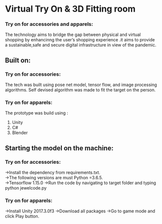 # Virtual Try On & 3D Fitting room

### Try on for accessories and apparels: 
The technology aims to bridge the gap between physical and virtual shopping by enhancinng the user’s  shopping experience .it aims to provide a sustainable,safe and secure digital infrastructure in view of the pandemic.


## Built on: 

### Try on for accessories: 
The tech was built using pose net model, tensor flow, and image processing algorithms. 
Self devised algorithm was made to fit the target on the person.
### Try on for apparels: 
The prototype was build using :
1) Unity
2) C#
3) Blender


## Starting the model on the machine: 

### Try on for accessories: 
->Install the dependency from requirements.txt.                                    
->The following versions are must Python =3.6.5.   
->Tensorflow 1.15.0
->Run the code by navigating to target folder and typing python jewelcode.py
### Try on for apparels:
->Install Unity 2017.3.0f3
->Download all packages
->Go to game mode and click Play button.

